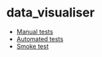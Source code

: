 # data_visualiser

* [Manual tests](https://github.com/hannusia/data_visualiser/wiki/Manual-Test-Cases)
* [Automated tests](https://github.com/hannusia/data_visualiser/wiki/Automated-Tests)
* [Smoke test](https://github.com/hannusia/data_visualiser/wiki/Smoke-Testing)
